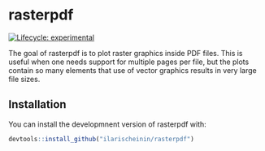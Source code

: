 # rasterpdf

<!-- badges: start -->
[![Lifecycle: experimental](https://img.shields.io/badge/lifecycle-experimental-orange.svg)](https://www.tidyverse.org/lifecycle/#experimental)
<!-- badges: end -->

The goal of rasterpdf is to plot raster graphics inside PDF files. This is
useful when one needs support for multiple pages per file, but the plots
contain so many elements that use of vector graphics results in very large file
sizes.

## Installation

You can install the developmnent version of rasterpdf with:

``` r
devtools::install_github("ilarischeinin/rasterpdf")
```
